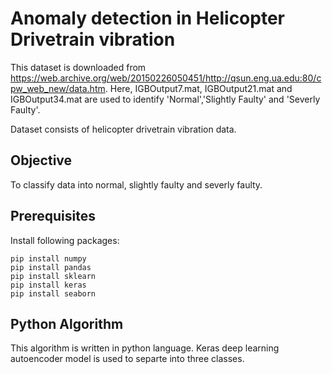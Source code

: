 # Anomaly detection in Helicopter Drivetrain vibration
This dataset is downloaded from https://web.archive.org/web/20150226050451/http://qsun.eng.ua.edu:80/cpw_web_new/data.htm. Here, IGBOutput7.mat, IGBOutput21.mat and IGBOutput34.mat are used to identify 'Normal','Slightly Faulty' and 'Severly Faulty'.

Dataset consists of helicopter drivetrain vibration data.

## Objective
To classify data into normal, slightly faulty and severly faulty. 

## Prerequisites
Install following packages:
```
pip install numpy
pip install pandas
pip install sklearn
pip install keras
pip install seaborn
```
## Python Algorithm
This algorithm is written in python language. Keras deep learning autoencoder model is used to separte into three classes.
